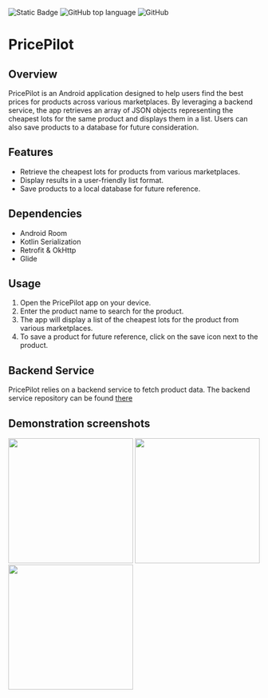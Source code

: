 ![Static Badge](https://img.shields.io/badge/koshiex-PricePilot-PricePilot)
![GitHub top language](https://img.shields.io/github/languages/top/koshiex/PricePilot)
![GitHub](https://img.shields.io/github/license/koshiex/PricePilot)

# PricePilot
## Overview
PricePilot is an Android application designed to help users find the best prices for products across various marketplaces. By leveraging a backend service, the app retrieves an array of JSON objects representing the cheapest lots for the same product and displays them in a list. Users can also save products to a database for future consideration.

## Features
-	Retrieve the cheapest lots for products from various marketplaces.
-	Display results in a user-friendly list format.
-	Save products to a local database for future reference.

## Dependencies
- Android Room
- Kotlin Serialization
- Retrofit & OkHttp
- Glide

 ## Usage
1.	Open the PricePilot app on your device.
2.	Enter the product name to search for the product.
3.	The app will display a list of the cheapest lots for the product from various marketplaces.
4.	To save a product for future reference, click on the save icon next to the product.

## Backend Service

PricePilot relies on a backend service to fetch product data. The backend service repository can be found [there](https://github.com/koshiex/RESTScrapper)

## Demonstration screenshots
<p float="center">
  <img src="https://i.imgur.com/Gv8WBdi.jpeg" width="250">
  <img src="https://i.imgur.com/pTtbwfY.jpeg" width="250">
  <img src="https://i.imgur.com/pTtbwfY.jpeg" width="250">
</p>
